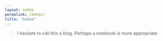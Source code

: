 ```yaml
---
layout: notes
permalink: /notes/
title: "notes"
---
```


> I hesitate to call this a blog. Perhaps a notebook is more appropriate.

